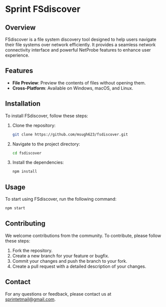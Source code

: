# Sprint FSdiscover
## Overview

FSdiscover is a file system discovery tool designed to help users navigate their file systems over network efficiently. It provides a seamless network connectivity interface and powerful NetProbe features to enhance user experience.

## Features

- **File Preview**: Preview the contents of files without opening them.
- **Cross-Platform**: Available on Windows, macOS, and Linux.

## Installation

To install FSdiscover, follow these steps:

1. Clone the repository:
    ```bash
    git clone https://github.com/msugh623/fsdiscover.git
    ```
2. Navigate to the project directory:
    ```bash
    cd fsdiscover
    ```
3. Install the dependencies:
    ```bash
    npm install
    ```

## Usage

To start using FSdiscover, run the following command:
```bash
npm start
```

## Contributing

We welcome contributions from the community. To contribute, please follow these steps:

1. Fork the repository.
2. Create a new branch for your feature or bugfix.
3. Commit your changes and push the branch to your fork.
4. Create a pull request with a detailed description of your changes.

## Contact

For any questions or feedback, please contact us at sprintetmail@gmail.com.